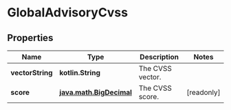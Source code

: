 
# GlobalAdvisoryCvss

## Properties
Name | Type | Description | Notes
------------ | ------------- | ------------- | -------------
**vectorString** | **kotlin.String** | The CVSS vector. | 
**score** | [**java.math.BigDecimal**](java.math.BigDecimal.md) | The CVSS score. |  [readonly]



